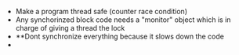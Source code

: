 - Make a program thread safe (counter race condition)
- Any synchorinzed block code needs a "monitor" object which is in charge of giving a thread the lock
- **Dont synchronize everything because it slows down the code
- 